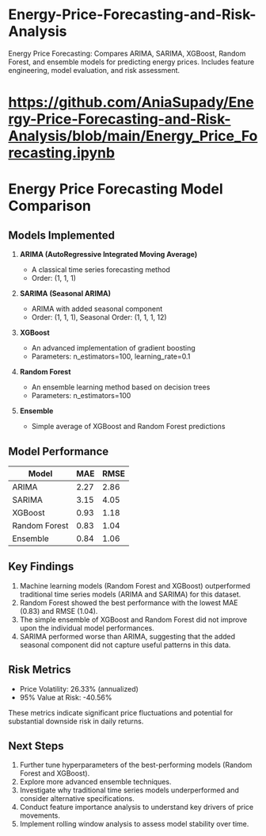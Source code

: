 # Energy-Price-Forecasting-and-Risk-Analysis
Energy Price Forecasting: Compares ARIMA, SARIMA, XGBoost, Random Forest, and ensemble models for predicting energy prices. Includes feature engineering, model evaluation, and risk assessment.
# https://github.com/AniaSupady/Energy-Price-Forecasting-and-Risk-Analysis/blob/main/Energy_Price_Forecasting.ipynb


# Energy Price Forecasting Model Comparison

## Models Implemented

1. **ARIMA (AutoRegressive Integrated Moving Average)**
   - A classical time series forecasting method
   - Order: (1, 1, 1)

2. **SARIMA (Seasonal ARIMA)**
   - ARIMA with added seasonal component
   - Order: (1, 1, 1), Seasonal Order: (1, 1, 1, 12)

3. **XGBoost**
   - An advanced implementation of gradient boosting
   - Parameters: n_estimators=100, learning_rate=0.1

4. **Random Forest**
   - An ensemble learning method based on decision trees
   - Parameters: n_estimators=100

5. **Ensemble**
   - Simple average of XGBoost and Random Forest predictions

## Model Performance

| Model         | MAE    | RMSE   |
|---------------|--------|--------|
| ARIMA         | 2.27   | 2.86   |
| SARIMA        | 3.15   | 4.05   |
| XGBoost       | 0.93   | 1.18   |
| Random Forest | 0.83   | 1.04   |
| Ensemble      | 0.84   | 1.06   |

## Key Findings

1. Machine learning models (Random Forest and XGBoost) outperformed traditional time series models (ARIMA and SARIMA) for this dataset.
2. Random Forest showed the best performance with the lowest MAE (0.83) and RMSE (1.04).
3. The simple ensemble of XGBoost and Random Forest did not improve upon the individual model performances.
4. SARIMA performed worse than ARIMA, suggesting that the added seasonal component did not capture useful patterns in this data.

## Risk Metrics

- Price Volatility: 26.33% (annualized)
- 95% Value at Risk: -40.56%

These metrics indicate significant price fluctuations and potential for substantial downside risk in daily returns.

## Next Steps

1. Further tune hyperparameters of the best-performing models (Random Forest and XGBoost).
2. Explore more advanced ensemble techniques.
3. Investigate why traditional time series models underperformed and consider alternative specifications.
4. Conduct feature importance analysis to understand key drivers of price movements.
5. Implement rolling window analysis to assess model stability over time.
